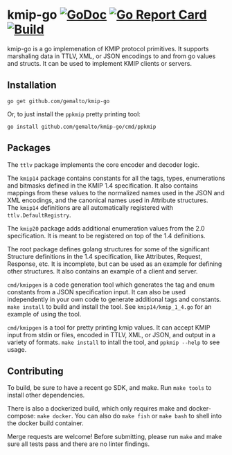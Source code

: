 kmip-go [![GoDoc](https://godoc.org/github.com/gemalto/kmip-go?status.png)](https://godoc.org/github.com/gemalto/kmip-go) [![Go Report Card](https://goreportcard.com/badge/github.com/gemalto/kmip-go)](https://goreportcard.com/report/gemalto/kmip-go) [![Build](https://github.com/gemalto/kmip-go/workflows/Build/badge.svg)](https://github.com/gemalto/kmip-go/actions?query=branch%3Amaster+workflow%3ABuild+)
=======

kmip-go is a go implemenation of KMIP protocol primitives. It supports marshaling data in TTLV, XML, or JSON encodings
to and from go values and structs. It can be used to implement KMIP clients or servers.

Installation
------------

    go get github.com/gemalto/kmip-go

Or, to just install the `ppkmip` pretty printing tool:

    go install github.com/gemalto/kmip-go/cmd/ppkmip

Packages
--------

The `ttlv` package implements the core encoder and decoder logic.

The `kmip14` package contains constants for all the tags, types, enumerations and bitmasks defined in the KMIP 1.4
specification. It also contains mappings from these values to the normalized names used in the JSON and XML encodings,
and the canonical names used in Attribute structures.  
The `kmip14` definitions are all automatically registered with `ttlv.DefaultRegistry`.

The `kmip20` package adds additional enumeration values from the 2.0 specification. It is meant to be registered on top
of the 1.4 definitions.

The root package defines golang structures for some of the significant Structure definitions in the 1.4 specification,
like Attributes, Request, Response, etc. It is incomplete, but can be used as an example for defining other structures.
It also contains an example of a client and server.

`cmd/kmipgen` is a code generation tool which generates the tag and enum constants from a JSON specification input. It
can also be used independently in your own code to generate additional tags and constants.  `make install`
to build and install the tool. See `kmip14/kmip_1_4.go` for an example of using the tool.

`cmd/kmipgen` is a tool for pretty printing kmip values. It can accept KMIP input from stdin or files, encoded in TTLV,
XML, or JSON, and output in a variety of formats.  `make install` to intall the tool, and
`ppkmip --help` to see usage.

Contributing
------------

To build, be sure to have a recent go SDK, and make. Run `make tools` to install other dependencies.

There is also a dockerized build, which only requires make and docker-compose: `make docker`. You can also
do `make fish` or `make bash` to shell into the docker build container.

Merge requests are welcome!  Before submitting, please run `make` and make sure all tests pass and there are no linter
findings.